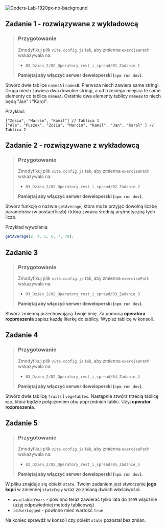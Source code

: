 ![Coders-Lab-1920px-no-background](https://user-images.githubusercontent.com/30623667/104709394-2cabee80-571f-11eb-9518-ea6a794e558e.png)


## Zadanie 1 - rozwiązywane z wykładowcą

> ### Przygotowanie
>
> Zmodyfikuj plik `vite.config.js` tak, aby zmienna `exercisePath` wskazywała na:
>
> - `03_Dzien_2/02_Operatory_rest_i_spread/01_Zadanie_1`
>
> **Pamiętaj aby włączyć serwer deweloperski (`npm run dev`).**

Stwórz dwie tablice `namesA` i `namesB`. Pierwsza niech zawiera same stringi.
Druga niech zawiera dwa dowolne stringi, a od trzeciego miejsca te same elementy co tablica `namesA`. Ostatnie dwa elementy tablicy `namesB` to niech będą "Jan" i "Karol".

Przykład:

```plain
["Zosia", "Marcin", "Kamil"] // Tablica 1
["Ala", "Puszek", "Zosia", "Marcin", "Kamil", "Jan", "Karol" ] // Tablica 2
```


## Zadanie 2 - rozwiązywane z wykładowcą

> ### Przygotowanie
>
> Zmodyfikuj plik `vite.config.js` tak, aby zmienna `exercisePath` wskazywała na:
>
> - `03_Dzien_2/02_Operatory_rest_i_spread/02_Zadanie_2`
>
> **Pamiętaj aby włączyć serwer deweloperski (`npm run dev`).**

Stwórz funkcję o nazwie `getAverage`, która może przyjąć dowolną liczbę parametrów (w postaci liczb) i która zwraca średnią arytmetyczną tych liczb.

Przykład wywołania:

```js
getAverage(2, 4, 5, 6, 7, 79);
```


## Zadanie 3

> ### Przygotowanie
>
> Zmodyfikuj plik `vite.config.js` tak, aby zmienna `exercisePath` wskazywała na:
>
> - `03_Dzien_2/02_Operatory_rest_i_spread/03_Zadanie_3`
>
> **Pamiętaj aby włączyć serwer deweloperski (`npm run dev`).**

Stwórz zmienną przechowującą Twoje imię. Za pomocą **operatora rozproszenia** zapisz każdą literkę do tablicy.
Wypisz tablicę w konsoli.


## Zadanie 4

> ### Przygotowanie
>
> Zmodyfikuj plik `vite.config.js` tak, aby zmienna `exercisePath` wskazywała na:
>
> - `03_Dzien_2/02_Operatory_rest_i_spread/04_Zadanie_4`
>
> **Pamiętaj aby włączyć serwer deweloperski (`npm run dev`).**

Stwórz dwie tablicę `fruits` i `vegetables`. Następnie stwórz trzecią tablicę `mix`, która będzie połączeniem obu poprzednich tablic. Użyj **operator rozproszenia**.


## Zadanie 5

> ### Przygotowanie
>
> Zmodyfikuj plik `vite.config.js` tak, aby zmienna `exercisePath` wskazywała na:
>
> - `03_Dzien_2/02_Operatory_rest_i_spread/05_Zadanie_5`
>
> **Pamiętaj aby włączyć serwer deweloperski (`npm run dev`).**

W pliku znajduje się obiekt `state`. Twoim zadaniem jest stworzenie **jego kopii** w zmiennej `stateCopy` wraz ze zmianą dwóch właściwości:

- `availableYears` - powinno teraz zawierać tylko lata do `1999` włącznie (użyj odpowiedniej metody tablicowej)
- `isUserLogged` - powinno mieć wartość `true`

Na koniec sprawdź w konsoli czy obiekt `state` pozostał bez zmian.
